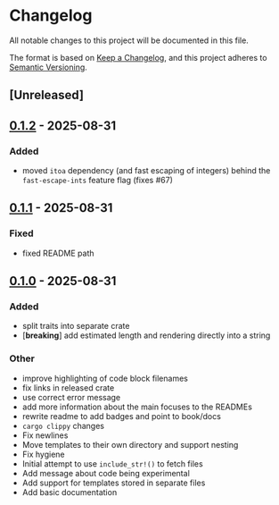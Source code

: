 # Changelog

All notable changes to this project will be documented in this file.

The format is based on [Keep a Changelog](https://keepachangelog.com/en/1.0.0/),
and this project adheres to [Semantic Versioning](https://semver.org/spec/v2.0.0.html).

## [Unreleased]

## [0.1.2](https://github.com/0b10011/oxiplate/compare/oxiplate-traits-v0.1.1...oxiplate-traits-v0.1.2) - 2025-08-31

### Added

- moved `itoa` dependency (and fast escaping of integers) behind the `fast-escape-ints` feature flag (fixes #67)

## [0.1.1](https://github.com/0b10011/oxiplate/compare/oxiplate-traits-v0.1.0...oxiplate-traits-v0.1.1) - 2025-08-31

### Fixed

- fixed README path

## [0.1.0](https://github.com/0b10011/oxiplate/releases/tag/oxiplate-traits-v0.1.0) - 2025-08-31

### Added

- split traits into separate crate
- [**breaking**] add estimated length and rendering directly into a string

### Other

- improve highlighting of code block filenames
- fix links in released crate
- use correct error message
- add more information about the main focuses to the READMEs
- rewrite readme to add badges and point to book/docs
- `cargo clippy` changes
- Fix newlines
- Move templates to their own directory and support nesting
- Fix hygiene
- Initial attempt to use `include_str!()` to fetch files
- Add message about code being experimental
- Add support for templates stored in separate files
- Add basic documentation
